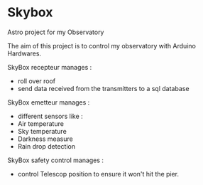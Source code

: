 # Skybox
Astro project for my Observatory

The aim of this project is to control my observatory with Arduino Hardwares.

SkyBox recepteur manages :
- roll over roof
- send data received from the transmitters to a sql database


SkyBox emetteur manages : 
- different sensors like : 
-   Air temperature
-   Sky temperature
-   Darkness measure
-   Rain drop detection

SkyBox safety control manages :
- control Telescop position to ensure it won't hit the pier.
